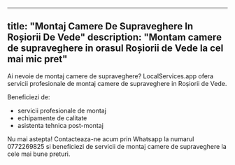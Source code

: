 
---
title: "Montaj Camere De Supraveghere In Roșiorii De Vede"
description: "Montam camere de supraveghere in orasul Roșiorii de Vede la cel mai mic pret"
---


Ai nevoie de montaj camere de supraveghere? 
LocalServices.app ofera servicii profesionale de montaj camere de supraveghere in Roșiorii de Vede. 

Beneficiezi de: 
- servicii profesionale de montaj 
- echipamente de calitate 
- asistenta tehnica post-montaj 

Nu mai astepta! Contacteaza-ne acum prin Whatsapp la numarul 0772269825 si beneficiezi de servicii de montaj camere de supraveghere la cele mai bune preturi.
